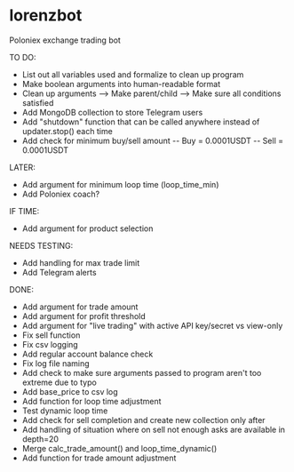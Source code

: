 # lorenzbot
Poloniex exchange trading bot

TO DO:
- List out all variables used and formalize to clean up program
- Make boolean arguments into human-readable format
- Clean up arguments --> Make parent/child --> Make sure all conditions satisfied
- Add MongoDB collection to store Telegram users
- Add "shutdown" function that can be called anywhere instead of updater.stop() each time
- Add check for minimum buy/sell amount
-- Buy = 0.0001USDT
-- Sell = 0.0001USDT

LATER:
- Add argument for minimum loop time (loop_time_min)
- Add Poloniex coach?

IF TIME:
- Add argument for product selection

NEEDS TESTING:
- Add handling for max trade limit
- Add Telegram alerts

DONE:
- Add argument for trade amount
- Add argument for profit threshold
- Add argument for "live trading" with active API key/secret vs view-only
- Fix sell function
- Fix csv logging
- Add regular account balance check
- Fix log file naming
- Add check to make sure arguments passed to program aren't too extreme due to typo
- Add base_price to csv log
- Add function for loop time adjustment
- Test dynamic loop time
- Add check for sell completion and create new collection only after
- Add handling of situation where on sell not enough asks are available in depth=20
- Merge calc_trade_amount() and loop_time_dynamic()
- Add function for trade amount adjustment